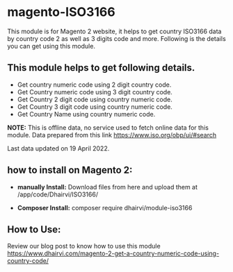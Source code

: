 # magento-ISO3166

This module is for Magento 2 website, it helps to get country ISO3166 data by country code 2 as well as 3 digits code and more. Following is the details you can get using this module.

## This module helps to get following details.
* Get country numeric code using 2 digit country code.
* Get Country numeric code using 3 digit country code.
* Get Country 2 digit code using country numeric code.
* Get Country 3 digit code using country numeric code.
* Get Country Name using country numeric code.

**NOTE:** This is offline data, no service used to fetch online data for this module.
Data prepared from this link https://www.iso.org/obp/ui/#search

Last data updated on 19 April 2022.


## how to install on Magento 2:
- **manually Install:**
Download files from here and upload them at /app/code/Dhairvi/ISO3166/

- **Composer Install:**
composer require dhairvi/module-iso3166


## How to Use:

Review our blog post to know how to use this module
https://www.dhairvi.com/magento-2-get-a-country-numeric-code-using-country-code/

